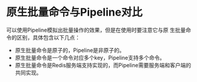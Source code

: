 # 原生批量命令与Pipeline对比

可以使用Pipeline模拟出批量操作的效果，但是在使用时要注意它与原 生批量命令的区别，具体包含以下几点： 

* 原生批量命令是原子的，Pipeline是非原子的。 
* 原生批量命令是一个命令对应多个key，Pipeline支持多个命令。 
* 原生批量命令是Redis服务端支持实现的，而Pipeline需要服务端和客户端的共同实现。

